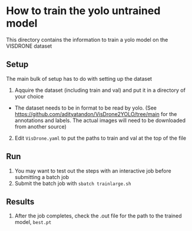# How to train the yolo untrained model
This directory contains the information to train a yolo model on the VISDRONE dataset

## Setup
The main bulk of setup has to do with setting up the dataset
1. Aqquire the dataset (including train and val) and put it in a directory of your choice
  - The dataset needs to be in format to be read by yolo. (See https://github.com/adityatandon/VisDrone2YOLO/tree/main for the annotations and labels. The actual images will need to be downloaded from another source)
2. Edit `VisDrone.yaml` to put the paths to train and val at the top of the file

## Run
1. You may want to test out the steps with an interactive job before submitting a batch job
2. Submit the batch job with `sbatch trainlarge.sh`

## Results
1. After the job completes, check the .out file for the path to the trained model, `best.pt`
